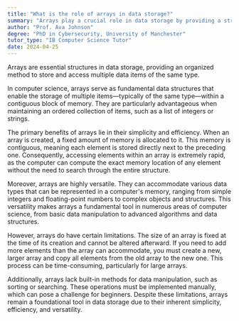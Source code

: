 ```yaml
---
title: "What is the role of arrays in data storage?"
summary: "Arrays play a crucial role in data storage by providing a structured method to store and access multiple data items of the same type."
author: "Prof. Ava Johnson"
degree: "PhD in Cybersecurity, University of Manchester"
tutor_type: "IB Computer Science Tutor"
date: 2024-04-25
---
```


Arrays are essential structures in data storage, providing an organized method to store and access multiple data items of the same type.

In computer science, arrays serve as fundamental data structures that enable the storage of multiple items—typically of the same type—within a contiguous block of memory. They are particularly advantageous when maintaining an ordered collection of items, such as a list of integers or strings.

The primary benefits of arrays lie in their simplicity and efficiency. When an array is created, a fixed amount of memory is allocated to it. This memory is contiguous, meaning each element is stored directly next to the preceding one. Consequently, accessing elements within an array is extremely rapid, as the computer can compute the exact memory location of any element without the need to search through the entire structure.

Moreover, arrays are highly versatile. They can accommodate various data types that can be represented in a computer's memory, ranging from simple integers and floating-point numbers to complex objects and structures. This versatility makes arrays a fundamental tool in numerous areas of computer science, from basic data manipulation to advanced algorithms and data structures.

However, arrays do have certain limitations. The size of an array is fixed at the time of its creation and cannot be altered afterward. If you need to add more elements than the array can accommodate, you must create a new, larger array and copy all elements from the old array to the new one. This process can be time-consuming, particularly for large arrays.

Additionally, arrays lack built-in methods for data manipulation, such as sorting or searching. These operations must be implemented manually, which can pose a challenge for beginners. Despite these limitations, arrays remain a foundational tool in data storage due to their inherent simplicity, efficiency, and versatility.
    
